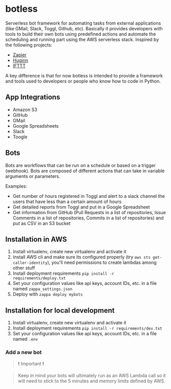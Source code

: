 # botless
Serverless bot framework for automating tasks from external applications (like GMail, Slack, Toggl, Github, etc). Basically it provides developers with tools to build their own bots using predefined actions and automate the scheduling and running part using the AWS serverless stack. Inspired by the following projects:

- [Zapier](https://zapier.com/)
- [Huginn](https://github.com/huginn/huginn)
- [IFTTT](https://ifttt.com)

A key difference is that for now botless is intended to provide a framework and tools used to developers or people who know how to code in Python.

## App Integrations
- Amazon S3
- GitHub
- GMail
- Google Spreadsheets
- Slack
- Toogle

## Bots
Bots are workflows that can be run on a schedule or based on a trigger (webhook). Bots are composed of different actions that can take in variable arguments or parameters.

Examples:
 - Get number of hours registered in Toggl and alert to a slack channel the users that have less than a certain amount of hours
 - Get detailed reports from Toggl and put in a Google Spreadsheet
 - Get information from GitHub (Pull Requests in a list of repositories, Issue Comments in a list of repositories, Commits in a list of repositories) and put as CSV in an S3 bucket

## Installation in AWS
 1. Install virtualenv, create new virtualenv and activate it
 2. Install AWS cli and make sure its configured properly (try `aws sts get-caller-identity`), you'll need permissions to create lambdas among other stuff
 3. Install deployment requirements `pip install -r requirements/deploy.txt`
 4. Set your configuration values like api keys, account IDs, etc. in a file named `zappa_settings.json`
 5. Deploy with `zappa deploy mybots`


## Installation for local development
1. Install virtualenv, create new virtualenv and activate it
2. Install deployment requirements `pip install -r requirements/dev.txt`
3. Set your configuration values like api keys, account IDs, etc. in a file named `.env`

### Add a new bot
>:exclamation: Important :exclamation:

>Keep in mind your bots will ultimately run as an AWS Lambda call so it will need to stick to the 5 minutes and memory limits defined by AWS.
